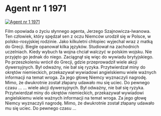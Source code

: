 Agent nr 1 1971 
=============
[![Agent nr 1 1971 ](http://vidos.pl/images/player.gif)](http://vidos.pl/agent-nr-1-1971)

 Film opowiada o życiu słynnego agenta, Jerzego Szajnowicza-Iwanowa. Ten człowiek, który spędzał sen z oczu Niemców urodził się w Polsce, w polsko-rosyjskiej rodzinie. Jako kilkuletni chłopiec wyjechal wraz z matką do Grecji. Biegle opanował kilka języków. Studiował na zachodnich uczelniach. Kiedy wybuch ła wojna chciał walczyć w polskim wojsku. Nie przyjęto go jednak do niego. Zaciągnął się więc do wywiadu brytyjskiego. Po przeszkoleniu wrócił do Grecji, gdzie przeprowadził wiele akcji dywersyjnych. Był odważny, nie bał się ryzyka. Przytwierdzał miny do okrętów niemieckich, przekazywał wywiadowi angielskiemu wiele ważnych informacji na temat wroga. Za jego głowę Niemcy wyznaczyli nagrodę. Mimo, że dwukrotnie został złapany udawało mu się uciec. Do pewnego czasu ...  ... wiele akcji dywersyjnych. Był odważny, nie bał się ryzyka. Przytwierdzał miny do okrętów niemieckich, przekazywał wywiadowi angielskiemu wiele ważnych informacji na temat wroga. Za jego głowę Niemcy wyznaczyli nagrodę. Mimo, że dwukrotnie został złapany udawało mu się uciec. Do pewnego czasu ...
